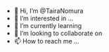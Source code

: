 - 👋 Hi, I’m @TairaNomura  
- 👀 I’m interested in ... 
- 🌱 I’m currently learning  
- 💞️ I’m looking to collaborate on   
- 📫 How to reach me ...

<!---
TairaNomura/TairaNomura is a ✨ special ✨ repository because its `README.md` (this file) appears on your GitHub profile.
You can click the Preview link to take a look at your changes.
--->
